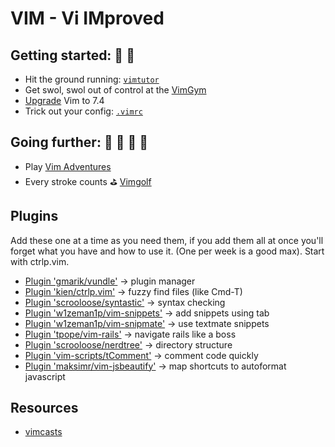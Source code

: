 # VIM - Vi IMproved

## Getting started: :snail: :turtle:

+ Hit the ground running: [`vimtutor`][vimtutor]
+ Get swol, swol out of control at the [VimGym][vim-gym]
+ [Upgrade][upgrade-vim] Vim to 7.4
+ Trick out your config: [`.vimrc`][vimrc]

[vim-gym]: ./part1/vim-gym.md
[vimtutor]: ./part1/vimtutor.md
[vimrc]: ./part1/vimrc.md
[upgrade-vim]: http://prioritized.net/blog/upgrading-vim-on-os-x/

## Going further: :racehorse: :horse: :rabbit: :horse_racing:

+ Play [Vim Adventures][vim-adventures]
+ Every stroke counts :golf: [Vimgolf][vimgolf]

[vimgolf]: http://vimgolf.com
[vim-adventures]: http://vim-adventures.com/

## Plugins

Add these one at a time as you need them, if you add them all at once
you'll forget what you have and how to use it. (One per week is a good
max). Start with ctrlp.vim.

+ [Plugin 'gmarik/vundle'][vundle] -> plugin manager
+ [Plugin 'kien/ctrlp.vim'][ctrlp] -> fuzzy find files (like Cmd-T)
+ [Plugin 'scrooloose/syntastic'][syntastic] -> syntax checking
+ [Plugin 'w1zeman1p/vim-snippets'][vim-snippets] -> add snippets using tab
+ [Plugin 'w1zeman1p/vim-snipmate'][vim-snipmate] -> use textmate snippets
+ [Plugin 'tpope/vim-rails'][vim-rails] -> navigate rails like a boss
+ [Plugin 'scrooloose/nerdtree'][nerdtree] -> directory structure
+ [Plugin 'vim-scripts/tComment'][tcomment] -> comment code quickly
+ [Plugin 'maksimr/vim-jsbeautify'][jsbeautify] -> map shortcuts to autoformat javascript

[vundle]: https://github.com/gmarik/Vundle.vim
[ctrlp]: https://github.com/kien/ctrlp.vim
[syntastic]: https://github.com/scrooloose/syntastic
[vim-snippets]: https://github.com/w1zeman1p/vim-snippets
[vim-snipmate]: https://github.com/w1zeman1p/vim-snipmate
[vim-rails]: https://github.com/tpope/vim-rails
[nerdtree]: https://github.com/scrooloose/nerdtree
[tcomment]: https://github.com/vim-scripts/tComment
[jsbeautify]: https://github.com/maksimr/vim-jsbeautify

## Resources

+ [vimcasts][vimcasts]

[vimcasts]: http://vimcasts.org/episodes/
